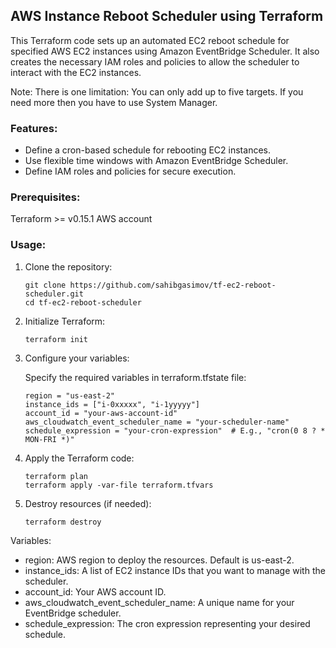 

## AWS Instance Reboot Scheduler using Terraform

This Terraform code sets up an automated EC2 reboot schedule for specified AWS EC2 instances using Amazon EventBridge Scheduler. It also creates the necessary IAM roles and policies to allow the scheduler to interact with the EC2 instances.

Note: There is one limitation: You can only add up to five targets. If you need more then you have to use System Manager.

### Features:

- Define a cron-based schedule for rebooting EC2 instances.
- Use flexible time windows with Amazon EventBridge Scheduler.
- Define IAM roles and policies for secure execution.


### Prerequisites:

Terraform >= v0.15.1
AWS account

### Usage:

1. Clone the repository:
    ```
    git clone https://github.com/sahibgasimov/tf-ec2-reboot-scheduler.git
    cd tf-ec2-reboot-scheduler
    ```
2. Initialize Terraform:
    ```hcl
    terraform init
    ``````
3. Configure your variables:

   Specify the required variables in terraform.tfstate file:

    ```hcl
    region = "us-east-2"
    instance_ids = ["i-0xxxxx", "i-1yyyyy"]
    account_id = "your-aws-account-id"
    aws_cloudwatch_event_scheduler_name = "your-scheduler-name"
    schedule_expression = "your-cron-expression"  # E.g., "cron(0 8 ? * MON-FRI *)"
    ```
4. Apply the Terraform code:
    ```
    terraform plan
    terraform apply -var-file terraform.tfvars

    ```
5. Destroy resources (if needed):

    ```
    terraform destroy
    ```

Variables:
- region: AWS region to deploy the resources. Default is us-east-2.
- instance_ids: A list of EC2 instance IDs that you want to manage with the scheduler.
- account_id: Your AWS account ID.
- aws_cloudwatch_event_scheduler_name: A unique name for your EventBridge scheduler.
- schedule_expression: The cron expression representing your desired schedule.

